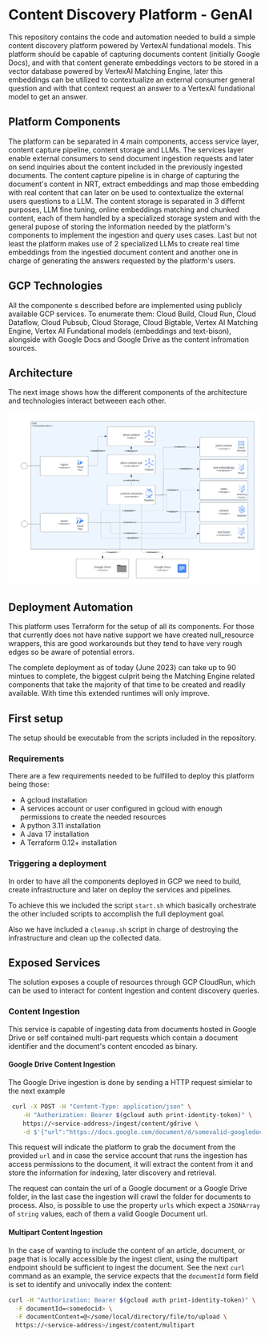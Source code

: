# Content Discovery Platform - GenAI

This repository contains the code and automation needed to build a simple content discovery platform powered by VertexAI fundational models. This platform should be capable of capturing documents content (initially Google Docs), and with that content generate embeddings vectors to be stored in a vector database powered by VertexAI Matching Engine, later this embeddings can be utilized to contextualize an external consumer general question and with that context request an answer to a VertexAI fundational model to get an answer. 

## Platform Components

The platform can be separated in 4 main components, access service layer, content capture pipeline, content storage and LLMs. The services layer enable external consumers to send document ingestion requests and later on send inquiries about the content included in the previously ingested documents. The content capture pipeline is in charge of capturing the document's content in NRT, extract embeddings and map those embedding with real content that can later on be used to contextualize the external users questions to a LLM. The content storage is separated in 3 differnt purposes, LLM fine tuning, online embeddings matching and chunked content, each of them handled by a specialized storage system and with the general pupose of storing the information needed by the platform's components to implement the ingestion and query uses cases. Last but not least the platform makes use of 2 specialized LLMs to create real time embeddings from the ingestied document content and another one in charge of generating the answers requested by the platform's users.

## GCP Technologies

All the componente s described before are implemented using publicly available GCP services. To enumerate them: Cloud Build, Cloud Run, Cloud Dataflow, Cloud Pubsub, Cloud Storage, Cloud Bigtable, Vertex AI Matching Engine, Vertex AI Fundational models (embeddings and text-bison), alongside with Google Docs and Google Drive as the content infromation sources.

## Architecture

The next image shows how the different components of the architecture and technologies interact betweeen each other.

![Platform's diagram](images/diagram.png)

## Deployment Automation

This platform uses Terraform for the setup of all its components. For those that currently does not have native support we have created null_resource wrappers, this are good workarounds but they tend to have very rough edges so be aware of potential errors.

The complete deployment as of today (June 2023) can take up to 90 mintues to complete, the biggest culprit being the Matching Engine related components that take the majority of that time to be created and readily available. With time this extended runtimes will only improve. 

## First setup 

The setup should be executable from the scripts included in the repository. 

### Requirements

There are a few requirements needed to be fulfilled to deploy this platform being those: 

* A gcloud installation
* A services account or user configured in gcloud with enough permissions to create the needed resources 
* A python 3.11 installation
* A Java 17 installation
* A Terraform 0.12+ installation

### Triggering a deployment 

In order to have all the components deployed in GCP we need to build, create infrastructure and later on deploy the services and pipelines. 

To achieve this we included the script `start.sh` which basically orchestrate the other included scripts to accomplish the full deployment goal. 

Also we have included a `cleanup.sh` script in charge of destroying the infrastructure and clean up the collected data. 

## Exposed Services

The solution exposes a couple of resources through GCP CloudRun, which can be used to interact for content ingestion and content discovery queries. 

### Content Ingestion

This service is capable of ingesting data from documents hosted in Google Drive or self contained multi-part requests which contain a document identifier and the document's content encoded as binary. 

#### Google Drive Content Ingestion

The Google Drive ingestion is done by sending a HTTP request simielar to the next example 
```bash
 curl -X POST -H "Content-Type: application/json" \
    -H "Authorization: Bearer $(gcloud auth print-identity-token)" \
    https://<service-address>/ingest/content/gdrive \
    -d $'{"url":"https://docs.google.com/document/d/somevalid-googledocid"}'
```
This request will indicate the platform to grab the document from the provided `url` and in case the service account that runs the ingestion has access permissions to the document, it will extract the content from it and store the information for indexing, later discovery and retrieval.

The request can contain the url of a Google document or a Google Drive folder, in the last case the ingestion will crawl the folder for documents to process. Also, is possible to use the property `urls` which expect a `JSONArray` of `string` values, each of them a valid Google Document url.

#### Multipart Content Ingestion

In the case of wanting to include the content of an article, document, or page that is locally accessible by the ingest client, using the multipart endpoint should be sufficient to ingest the document. See the next `curl` command as an example, the service expects that the `documentId` form field is set to identify and univocally index the content:
```bash 
curl -H "Authorization: Bearer $(gcloud auth print-identity-token)" \
  -F documentId=<somedocid> \
  -F documentContent=@</some/local/directory/file/to/upload \
  https://<service-address>/ingest/content/multipart
```